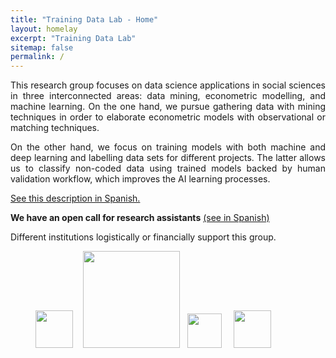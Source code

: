 ```yaml
---
title: "Training Data Lab - Home"
layout: homelay
excerpt: "Training Data Lab"
sitemap: false
permalink: /
---
```


<p align="justify">This research group focuses on data science applications in social sciences in three interconnected areas: data mining, econometric modelling, and machine learning. On the one hand, we pursue gathering data with mining techniques in order to elaborate econometric models with observational or matching techniques.</p>

<p align="justify">On the other hand, we focus on training models with both machine and deep learning and labelling data sets for different projects. The latter allows us to classify non-coded data using trained models backed by human validation workflow, which improves the AI learning processes.</p>

<a href="https://training-datalab.com/about-spanish">See this description in Spanish.</a>

<!-- **We are  looking for coders to join the Chilean Congress Bills project** [(more info)]({{ site.url }}{{ site.baseurl }}/projects/chilean-congress-bills.html)--> 

**We have an open call for research assistants** <a href="https://github.com/training-datalab/workshops/blob/main/Calls/Call-Data-Lab-Spanish.pdf" target="_blank">(see in Spanish)</a>

Different institutions logistically or financially support this group.

<figure class="fourth">
  <img src="{{ site.url }}{{ site.baseurl }}/images/logos/oxford.jpg" style="width: 60px"> &nbsp;&nbsp;
  <img src="{{ site.url }}{{ site.baseurl }}/images/logos/leiden.jpg" style="width: 155px">  &nbsp;
  <!-- <img src="{{ site.url }}{{ site.baseurl }}/images/logos/uct.png" style="width: 160px">  &nbsp;&nbsp;-->
  <img src="{{ site.url }}{{ site.baseurl }}/images/logos/usach.png" style="width: 55px"> &nbsp;&nbsp;&nbsp;
  <img src="{{ site.url }}{{ site.baseurl }}/images/logos/umayor.png" style="width: 60px">
</figure>
